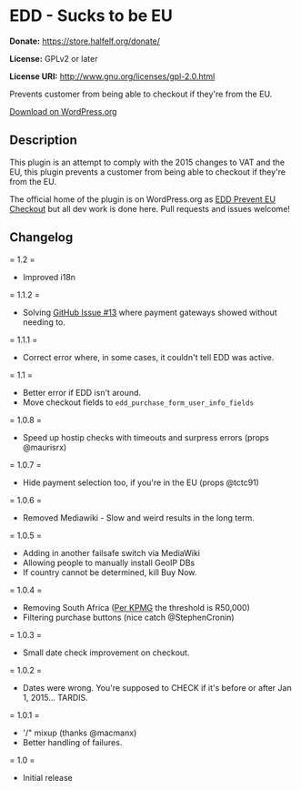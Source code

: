 # EDD - Sucks to be EU #

**Donate:** https://store.halfelf.org/donate/

**License:** GPLv2 or later  

**License URI:** http://www.gnu.org/licenses/gpl-2.0.html

Prevents customer from being able to checkout if they're from the EU.

[Download on WordPress.org](https://wordpress.org/plugins/edd-prevent-eu-checkout/)

## Description ##

This plugin is an attempt to comply with the 2015 changes to VAT and the EU, this plugin prevents a customer from being able to checkout if they're from the EU.

The official home of the plugin is on WordPress.org as [EDD Prevent EU Checkout](https://wordpress.org/plugins/edd-prevent-eu-checkout/) but all dev work is done here. Pull requests and issues welcome!

## Changelog ##

= 1.2 =
* Improved i18n

= 1.1.2 =
* Solving [GitHub Issue #13](https://github.com/Ipstenu/edd-prevent-eu-checkout/issues/13) where payment gateways showed without needing to.

= 1.1.1 =
* Correct error where, in some cases, it couldn't tell EDD was active.

= 1.1 =
* Better error if EDD isn't around.
* Move checkout fields to `edd_purchase_form_user_info_fields`

= 1.0.8 =
* Speed up hostip checks with timeouts and surpress errors (props @maurisrx)

= 1.0.7 =
* Hide payment selection too, if you're in the EU (props @tctc91)

= 1.0.6 =
* Removed Mediawiki - Slow and weird results in the long term.

= 1.0.5 =
* Adding in another failsafe switch via MediaWiki
* Allowing people to manually install GeoIP DBs
* If country cannot be determined, kill Buy Now.

= 1.0.4 =
* Removing South Africa ([Per KPMG](http://www.kpmg.com/global/en/issuesandinsights/articlespublications/vat-gst-essentials/pages/south-africa.aspx) the threshold is R50,000)
* Filtering purchase buttons (nice catch @StephenCronin)

= 1.0.3 =
* Small date check improvement on checkout.

= 1.0.2 =
* Dates were wrong. You're supposed to CHECK if it's before or after Jan 1, 2015... TARDIS.

= 1.0.1 =
* '/" mixup (thanks @macmanx)
* Better handling of failures.

= 1.0 =
* Initial release